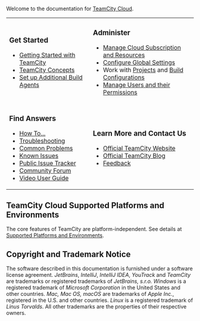 [//]: # (title: TeamCity Cloud Documentation)
[//]: # (auxiliary-id: TeamCity Cloud Documentation)

Welcome to the documentation for [TeamCity Cloud](https://www.jetbrains.com/teamcity/cloud/).

<table>
<tr>
</tr>

<tr>

<td>

### Get Started

* [Getting Started with TeamCity](getting-started-with-teamcity-cloud.md)
* [TeamCity Concepts](introduction-to-teamcity-terminology.md)
* [Set up Additional Build Agents](install-and-start-teamcity-agents.md)

</td>

<td>

### Administer

* [Manage Cloud Subscription and Resources](managing-subscription-and-resources.md)
* [Configure Global Settings](teamcity-configuration-and-maintenance.md)
* Work with [Projects](creating-and-editing-projects.md) and [Build Configurations](creating-and-editing-build-configurations.md)
* [Manage Users and their Permissions](managing-users-and-roles.md)

</td>

</tr>

<tr>

<td>

### Find Answers

* [How To...](how-to.md)
* [Troubleshooting](troubleshooting.md)
* [Common Problems](common-problems.md)
* [Known Issues](known-issues.md)
* [Public Issue Tracker](https://youtrack.jetbrains.com/issues/TW)
* [Community Forum](https://jb.gg/teamcity-forum)
* [Video User Guide](https://blog.jetbrains.com/teamcity/2013/05/teamcity-user-guide-courseware/)

</td>


<td>

### Learn More and Contact Us

* [Official TeamCity Website](https://www.jetbrains.com/teamcity)
* [Official TeamCity Blog](https://blog.jetbrains.com/teamcity/)
* [Feedback](troubleshooting.md)

</td></tr>
</table>

## TeamCity Cloud Supported Platforms and Environments

The core features of TeamCity are platform-independent. See details at [Supported Platforms and Environments](supported-platforms-and-environments.md).

[//]: # (Internal note. Do not delete. "TeamCity Documentationd313e156.txt")

## Copyright and Trademark Notice

The software described in this documentation is furnished under a software license agreement.  _JetBrains_, _IntelliJ_, _IntelliJ IDEA_, _YouTrack_ and _TeamCity_ are trademarks or registered trademarks of _JetBrains, s.r.o._  _Windows_ is a registered trademark of _Microsoft Corporation_ in the United States and other countries. _Mac,_ _Mac OS, macOS_ are trademarks of _Apple Inc._, registered in the U.S. and other countries. _Linux_ is a registered trademark of _Linus Torvalds_. All other trademarks are the properties of their respective owners.